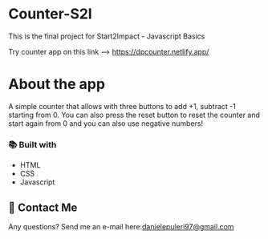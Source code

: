 # Counter-S2I
This is the final project for Start2Impact - Javascript Basics

Try counter app on this link --> https://dpcounter.netlify.app/

#  About the app
A simple counter that allows with three buttons to add +1, subtract -1 starting from 0. You can also press the reset button to reset the counter and start again from 0 and you can also 
use negative numbers!
### :books: Built with
- HTML
- CSS
- Javascript
## :e-mail: Contact Me
Any questions? Send me an e-mail here:danielepuleri97@gmail.com
